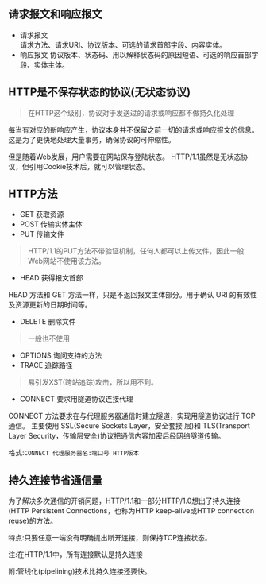 ## 请求报文和响应报文
- 请求报文  
请求方法、请求URI、协议版本、可选的请求首部字段、内容实体。  
- 响应报文
协议版本、状态码、用以解释状态码的原因短语、可选的响应首部字段、实体主体。

## HTTP是不保存状态的协议(无状态协议)
> 在HTTP这个级别，协议对于发送过的请求或响应都不做持久化处理

每当有对应的新响应产生，协议本身并不保留之前一切的请求或响应报文的信息。
这是为了更快地处理大量事务，确保协议的可伸缩性。

但是随着Web发展，用户需要在网站保存登陆状态。
HTTP/1.1虽然是无状态协议，但引用Cookie技术后，就可以管理状态。

## HTTP方法
- GET 获取资源
- POST 传输实体主体
- PUT 传输文件
> HTTP/1.1的PUT方法不带验证机制，任何人都可以上传文件，因此一般Web网站不使用该方法。

- HEAD 获得报文首部

HEAD 方法和 GET 方法一样，只是不返回报文主体部分。用于确认 URI 的有效性及资源更新的日期时间等。

- DELETE 删除文件
> 一般也不使用

- OPTIONS 询问支持的方法
- TRACE 追踪路径
> 易引发XST(跨站追踪)攻击，所以用不到。

- CONNECT 要求用隧道协议连接代理

CONNECT 方法要求在与代理服务器通信时建立隧道，实现用隧道协议进行 TCP 通信。
主要使用 SSL(Secure Sockets Layer，安全套接 层)和 TLS(Transport Layer Security，传输层安全)协议把通信内容加密后经网络隧道传输。

格式:`CONNECT 代理服务器名:端口号 HTTP版本`

## 持久连接节省通信量
为了解决多次通信的开销问题，HTTP/1.1和一部分HTTP/1.0想出了持久连接(HTTP Persistent Connections，也称为HTTP keep-alive或HTTP connection reuse)的方法。

特点:只要任意一端没有明确提出断开连接，则保持TCP连接状态。

注:在HTTP/1.1中，所有连接默认是持久连接

附:管线化(pipelining)技术比持久连接还要快。